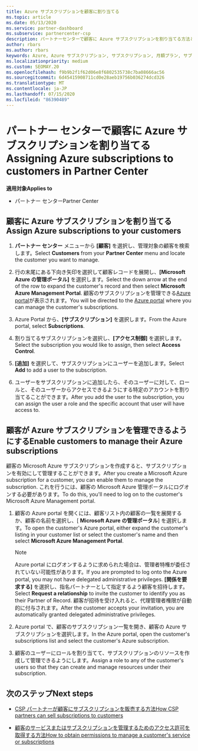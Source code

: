 ```yaml
---
title: Azure サブスクリプションを顧客に割り当てる
ms.topic: article
ms.date: 05/13/2020
ms.service: partner-dashboard
ms.subservice: partnercenter-csp
description: パートナーセンターで顧客に Azure サブスクリプションを割り当てる方法と、顧客が自分のサブスクリプションを管理できるようにする方法について説明します。
author: rbars
ms.author: rbars
keywords: Azure, Azure サブスクリプション, サブスクリプション, 月額プラン, サブスクリプションの割り当て, Azure サブスクリプションの管理
ms.localizationpriority: medium
ms.custom: SEOMAY.20
ms.openlocfilehash: f9b9b2f1f62d06e8f6802535738c7ba08666ac56
ms.sourcegitcommit: 6d45415908711cd0e28aeb19756b036274dcd326
ms.translationtype: MT
ms.contentlocale: ja-JP
ms.lasthandoff: 07/15/2020
ms.locfileid: "86390489"
---
```

# <a name="assigning-azure-subscriptions-to-customers-in-partner-center"></a><span data-ttu-id="b5ba9-104">パートナー センターで顧客に Azure サブスクリプションを割り当てる</span><span class="sxs-lookup"><span data-stu-id="b5ba9-104">Assigning Azure subscriptions to customers in Partner Center</span></span>

<span data-ttu-id="b5ba9-105">**適用対象**</span><span class="sxs-lookup"><span data-stu-id="b5ba9-105">**Applies to**</span></span>

- <span data-ttu-id="b5ba9-106">パートナー センター</span><span class="sxs-lookup"><span data-stu-id="b5ba9-106">Partner Center</span></span>

## <a name="assign-azure-subscriptions-to-your-customers"></a><span data-ttu-id="b5ba9-107">顧客に Azure サブスクリプションを割り当てる</span><span class="sxs-lookup"><span data-stu-id="b5ba9-107">Assign Azure subscriptions to your customers</span></span>

1. <span data-ttu-id="b5ba9-108">**パートナー センター** メニューから **[顧客]** を選択し、管理対象の顧客を検索します。</span><span class="sxs-lookup"><span data-stu-id="b5ba9-108">Select **Customers** from your **Partner Center** menu and locate the customer you want to manage.</span></span>

2. <span data-ttu-id="b5ba9-109">行の末尾にある下向き矢印を選択して顧客レコードを展開し、**[Microsoft Azure の管理ポータル]** を選択します。</span><span class="sxs-lookup"><span data-stu-id="b5ba9-109">Select the down arrow at the end of the row to expand the customer's record and then select **Microsoft Azure Management Portal**.</span></span> <span data-ttu-id="b5ba9-110">顧客のサブスクリプションを管理できる[Azure portal](https://portal.azure.com/)が表示されます。</span><span class="sxs-lookup"><span data-stu-id="b5ba9-110">You will be directed to the [Azure portal](https://portal.azure.com/) where you can manage the customer's subscriptions.</span></span>

3. <span data-ttu-id="b5ba9-111">Azure Portal から、**[サブスクリプション]** を選択します。</span><span class="sxs-lookup"><span data-stu-id="b5ba9-111">From the Azure portal, select **Subscriptions**.</span></span>

4. <span data-ttu-id="b5ba9-112">割り当てるサブスクリプションを選択し、**[アクセス制御]** を選択します。</span><span class="sxs-lookup"><span data-stu-id="b5ba9-112">Select the subscription you would like to assign, then select **Access Control**.</span></span>

5. <span data-ttu-id="b5ba9-113">**[追加]** を選択して、サブスクリプションにユーザーを追加します。</span><span class="sxs-lookup"><span data-stu-id="b5ba9-113">Select **Add** to add a user to the subscription.</span></span> 

6. <span data-ttu-id="b5ba9-114">ユーザーをサブスクリプションに追加したら、そのユーザーに対して、ロールと、そのユーザーからアクセスできるようにする特定のアカウントを割り当てることができます。</span><span class="sxs-lookup"><span data-stu-id="b5ba9-114">After you add the user to the subscription, you can assign the user a role and the specific account that user will have access to.</span></span>

## <a name="enable-customers-to-manage-their-azure-subscriptions"></a><span data-ttu-id="b5ba9-115">顧客が Azure サブスクリプションを管理できるようにする</span><span class="sxs-lookup"><span data-stu-id="b5ba9-115">Enable customers to manage their Azure subscriptions</span></span>

<span data-ttu-id="b5ba9-116">顧客の Microsoft Azure サブスクリプションを作成すると、サブスクリプションを有効にして管理することができます。</span><span class="sxs-lookup"><span data-stu-id="b5ba9-116">After you create a Microsoft Azure subscription for a customer, you can enable them to manage the subscription.</span></span> <span data-ttu-id="b5ba9-117">これを行うには、顧客の Microsoft Azure 管理ポータルにログオンする必要があります。</span><span class="sxs-lookup"><span data-stu-id="b5ba9-117">To do this, you'll need to log on to the customer's Microsoft Azure Management portal.</span></span> 

1. <span data-ttu-id="b5ba9-118">顧客の Azure portal を開くには、顧客リスト内の顧客の一覧を展開するか、顧客の名前を選択し、[ **Microsoft Azure の管理ポータル**] を選択します。</span><span class="sxs-lookup"><span data-stu-id="b5ba9-118">To open the customer's Azure portal, either expand the customer's listing in your customer list or select the customer's name and then select **Microsoft Azure Management Portal**.</span></span>

   > [!NOTE]  
   > <span data-ttu-id="b5ba9-119">Azure portal にログオンするように求められた場合は、管理者特権が委任されていない可能性があります。</span><span class="sxs-lookup"><span data-stu-id="b5ba9-119">If you are prompted to log onto the Azure portal, you may not have delegated administrative privileges.</span></span> <span data-ttu-id="b5ba9-120">**[関係を要求する]** を選択し、指名パートナーとして指定するよう顧客を招待します。</span><span class="sxs-lookup"><span data-stu-id="b5ba9-120">Select **Request a relationship** to invite the customer to identify you as their Partner of Record.</span></span> <span data-ttu-id="b5ba9-121">顧客が招待を受け入れると、代理管理者権限が自動的に付与されます。</span><span class="sxs-lookup"><span data-stu-id="b5ba9-121">After the customer accepts your invitation, you are automatically granted delegated administrative privileges.</span></span>

2. <span data-ttu-id="b5ba9-122">Azure portal で、顧客のサブスクリプション一覧を開き、顧客の Azure サブスクリプションを選択します。</span><span class="sxs-lookup"><span data-stu-id="b5ba9-122">In the Azure portal, open the customer's subscriptions list and select the customer's Azure subscription.</span></span>

3. <span data-ttu-id="b5ba9-123">顧客のユーザーにロールを割り当てて、サブスクリプションのリソースを作成して管理できるようにします。</span><span class="sxs-lookup"><span data-stu-id="b5ba9-123">Assign a role to any of the customer's users so that they can create and manage resources under their subscription.</span></span>

## <a name="next-steps"></a><span data-ttu-id="b5ba9-124">次のステップ</span><span class="sxs-lookup"><span data-stu-id="b5ba9-124">Next steps</span></span>

- [<span data-ttu-id="b5ba9-125">CSP パートナーが顧客にサブスクリプションを販売する方法</span><span class="sxs-lookup"><span data-stu-id="b5ba9-125">How CSP partners can sell subscriptions to customers</span></span>](customer-subscriptions.md)

- [<span data-ttu-id="b5ba9-126">顧客のサービスまたはサブスクリプションを管理するためのアクセス許可を取得する方法</span><span class="sxs-lookup"><span data-stu-id="b5ba9-126">How to obtain permissions to manage a customer's service or subscriptions</span></span>](customers-revoke-admin-privileges.md)

